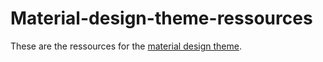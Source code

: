 # Material-design-theme-ressources
These are the ressources for the [material design theme](http://www.beard-design.com/discord-material-theme.html).

